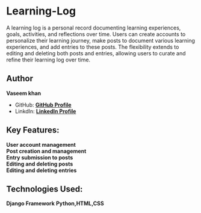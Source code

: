 # Learning-Log
A learning log is a personal record documenting learning experiences, goals, activities, and reflections over time. Users can create accounts to personalize their learning journey, make posts to document various learning experiences, and add entries to these posts. The flexibility extends to editing and deleting both posts and entries, allowing users to curate and refine their learning log over time.

## Author 

**Vaseem khan**

- GitHub: [**GitHub Profile**](https://github.com/vaseemsworld)
- LinkdIn: [**LinkedIn Profile**](https://www.linkedin.com/in/vasim-khan-8740182b7/)


## Key Features:

  **User account management <br>
    Post creation and management <br>
    Entry submission to posts <br>
    Editing and deleting posts <br>
    Editing and deleting entries**

## Technologies Used:

  **Django Framework**
  **Python,HTML,CSS**


